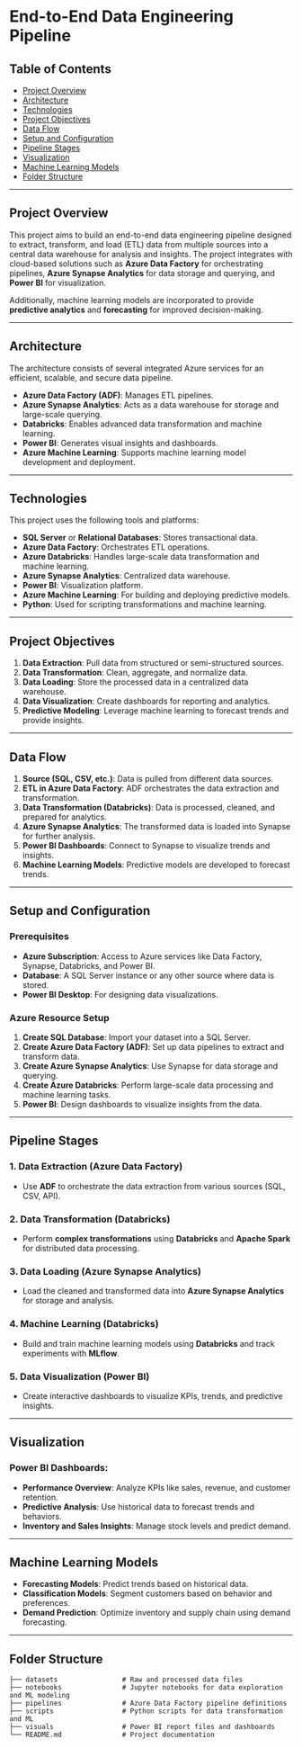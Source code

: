 # **End-to-End Data Engineering Pipeline**


## **Table of Contents**
- [Project Overview](#project-overview)
- [Architecture](#architecture)
- [Technologies](#technologies)
- [Project Objectives](#project-objectives)
- [Data Flow](#data-flow)
- [Setup and Configuration](#setup-and-configuration)
- [Pipeline Stages](#pipeline-stages)
- [Visualization](#visualization)
- [Machine Learning Models](#machine-learning-models)
- [Folder Structure](#folder-structure)

---

## **Project Overview**
This project aims to build an end-to-end data engineering pipeline designed to extract, transform, and load (ETL) data from multiple sources into a central data warehouse for analysis and insights. The project integrates with cloud-based solutions such as **Azure Data Factory** for orchestrating pipelines, **Azure Synapse Analytics** for data storage and querying, and **Power BI** for visualization.

Additionally, machine learning models are incorporated to provide **predictive analytics** and **forecasting** for improved decision-making.

---

## **Architecture**
The architecture consists of several integrated Azure services for an efficient, scalable, and secure data pipeline.


- **Azure Data Factory (ADF)**: Manages ETL pipelines.
- **Azure Synapse Analytics**: Acts as a data warehouse for storage and large-scale querying.
- **Databricks**: Enables advanced data transformation and machine learning.
- **Power BI**: Generates visual insights and dashboards.
- **Azure Machine Learning**: Supports machine learning model development and deployment.

---

## **Technologies**
This project uses the following tools and platforms:
- **SQL Server** or **Relational Databases**: Stores transactional data.
- **Azure Data Factory**: Orchestrates ETL operations.
- **Azure Databricks**: Handles large-scale data transformation and machine learning.
- **Azure Synapse Analytics**: Centralized data warehouse.
- **Power BI**: Visualization platform.
- **Azure Machine Learning**: For building and deploying predictive models.
- **Python**: Used for scripting transformations and machine learning.

---

## **Project Objectives**
1. **Data Extraction**: Pull data from structured or semi-structured sources.
2. **Data Transformation**: Clean, aggregate, and normalize data.
3. **Data Loading**: Store the processed data in a centralized data warehouse.
4. **Data Visualization**: Create dashboards for reporting and analytics.
5. **Predictive Modeling**: Leverage machine learning to forecast trends and provide insights.

---

## **Data Flow**
1. **Source (SQL, CSV, etc.)**: Data is pulled from different data sources.
2. **ETL in Azure Data Factory**: ADF orchestrates the data extraction and transformation.
3. **Data Transformation (Databricks)**: Data is processed, cleaned, and prepared for analytics.
4. **Azure Synapse Analytics**: The transformed data is loaded into Synapse for further analysis.
5. **Power BI Dashboards**: Connect to Synapse to visualize trends and insights.
6. **Machine Learning Models**: Predictive models are developed to forecast trends.

---

## **Setup and Configuration**

### **Prerequisites**
- **Azure Subscription**: Access to Azure services like Data Factory, Synapse, Databricks, and Power BI.
- **Database**: A SQL Server instance or any other source where data is stored.
- **Power BI Desktop**: For designing data visualizations.

### **Azure Resource Setup**
1. **Create SQL Database**: Import your dataset into a SQL Server.
2. **Create Azure Data Factory (ADF)**: Set up data pipelines to extract and transform data.
3. **Create Azure Synapse Analytics**: Use Synapse for data storage and querying.
4. **Create Azure Databricks**: Perform large-scale data processing and machine learning tasks.
5. **Power BI**: Design dashboards to visualize insights from the data.

---

## **Pipeline Stages**

### **1. Data Extraction (Azure Data Factory)**
- Use **ADF** to orchestrate the data extraction from various sources (SQL, CSV, API).

### **2. Data Transformation (Databricks)**
- Perform **complex transformations** using **Databricks** and **Apache Spark** for distributed data processing.

### **3. Data Loading (Azure Synapse Analytics)**
- Load the cleaned and transformed data into **Azure Synapse Analytics** for storage and analysis.

### **4. Machine Learning (Databricks)**
- Build and train machine learning models using **Databricks** and track experiments with **MLflow**.

### **5. Data Visualization (Power BI)**
- Create interactive dashboards to visualize KPIs, trends, and predictive insights.

---

## **Visualization**

### **Power BI Dashboards**:
- **Performance Overview**: Analyze KPIs like sales, revenue, and customer retention.
- **Predictive Analysis**: Use historical data to forecast trends and behaviors.
- **Inventory and Sales Insights**: Manage stock levels and predict demand.

---

## **Machine Learning Models**
- **Forecasting Models**: Predict trends based on historical data.
- **Classification Models**: Segment customers based on behavior and preferences.
- **Demand Prediction**: Optimize inventory and supply chain using demand forecasting.

---

## **Folder Structure**
```plaintext
├── datasets                # Raw and processed data files
├── notebooks               # Jupyter notebooks for data exploration and ML modeling
├── pipelines               # Azure Data Factory pipeline definitions
├── scripts                 # Python scripts for data transformation and ML
├── visuals                 # Power BI report files and dashboards
└── README.md               # Project documentation
